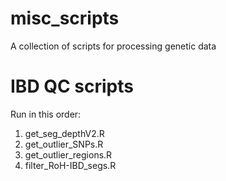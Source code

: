 # misc_scripts
A collection of scripts for processing genetic data

# IBD QC scripts
Run in this order:
1. get_seg_depthV2.R
2. get_outlier_SNPs.R
3. get_outlier_regions.R
4. filter_RoH-IBD_segs.R
